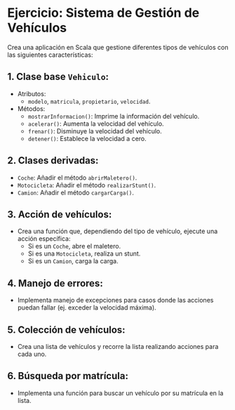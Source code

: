 # Ejercicio: Sistema de Gestión de Vehículos

Crea una aplicación en Scala que gestione diferentes tipos de vehículos con las siguientes características:

## 1. Clase base `Vehiculo`:
- Atributos:
    - `modelo`, `matricula`, `propietario`, `velocidad`.
- Métodos:
    - `mostrarInformacion()`: Imprime la información del vehículo.
    - `acelerar()`: Aumenta la velocidad del vehículo.
    - `frenar()`: Disminuye la velocidad del vehículo.
    - `detener()`: Establece la velocidad a cero.

## 2. Clases derivadas:
- `Coche`: Añadir el método `abrirMaletero()`.
- `Motocicleta`: Añadir el método `realizarStunt()`.
- `Camion`: Añadir el método `cargarCarga()`.

## 3. Acción de vehículos:
- Crea una función que, dependiendo del tipo de vehículo, ejecute una acción específica:
    - Si es un `Coche`, abre el maletero.
    - Si es una `Motocicleta`, realiza un stunt.
    - Si es un `Camion`, carga la carga.

## 4. Manejo de errores:
- Implementa manejo de excepciones para casos donde las acciones puedan fallar (ej. exceder la velocidad máxima).

## 5. Colección de vehículos:
- Crea una lista de vehículos y recorre la lista realizando acciones para cada uno.

## 6. Búsqueda por matrícula:
- Implementa una función para buscar un vehículo por su matrícula en la lista.
